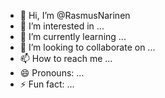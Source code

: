 - 👋 Hi, I’m @RasmusNarinen
- 👀 I’m interested in ...
- 🌱 I’m currently learning ...
- 💞️ I’m looking to collaborate on ...
- 📫 How to reach me ...
- 😄 Pronouns: ...
- ⚡ Fun fact: ...

<!---
RasmusNarinen/RasmusNarinen is a ✨ special ✨ repository because its `README.md` (this file) appears on your GitHub profile.
You can click the Preview link to take a look at your changes.
--->
